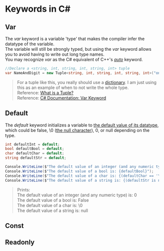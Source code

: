 # Keywords in C#

## Var
The _var_ keyword is a variable 'type' that makes the compiler infer the datatype of the variable. <br />
The variable will still be strongly typed, but using the _var_ keyword allows you to avoid having to write out long type names. <br />
You may recognize _var_ as the C# equivalent of C++'s [_auto_](https://www.learncpp.com/cpp-tutorial/the-auto-keyword/) keyword.

```C#
//Declare a <string, int, string, int, string, int> tuple
var NameAndDigit = new Tuple<string, int, string, int, string, int>("one", 1, "two", 2, "three", 3);
```
> For a tuple like this, you really should use a [dictionary](https://docs.microsoft.com/en-us/dotnet/api/system.collections.generic.dictionary-2?view=net-5.0). I am just using this as an example of when to not write the whole type. <br />
> Reference: [What is a Tuple?](https://www.tutorialsteacher.com/csharp/csharp-tuple) <br />
> Reference: [C# Documentation: Var Keyword](https://docs.microsoft.com/en-us/dotnet/csharp/language-reference/keywords/var)

## Default
The _default_ keyword initializes a variable to [the default value of its datatype](https://github.com/EthanC2/Notes-and-Writeups/blob/main/C%23/DataTypes/README.md), which 
could be false, \0 ([the null character](https://www.rapidtables.com/code/text/ascii-table.html)), 0, or null depending on the type.
```C#
int defaultInt = default;
bool defaultBool = default;
char defaultChar = default;
string defaultStr = default;

Console.WriteLine($"The default value of an integer (and any numeric type) is: {defaultInt}");
Console.WriteLine($"The default value of a bool is: {defaultBool}");
Console.WriteLine($"The default value of a char is: {(defaultChar == '\u0000' ? "\\0" : "not \\0")}");
Console.WriteLine($"The default value of a string is: {(defaultStr is null ? "null" : "not null")}");
```
> Prints: <br />
> The default value of an integer (and any numeric type) is: 0 <br />
> The default value of a bool is: False <br />
> The default value of a char is: \0 <br /> 
> The default value of a string is: null <br />

## Const

## Readonly
